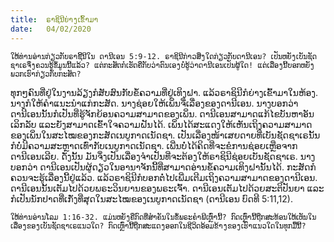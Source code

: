 ```yaml
---
title:  ຣາຊິນີຍ່າງເຂົ້າມາ
date:   04/02/2020
---
```


`ໃຫ້ທ່ານອ່ານກ່ຽວກັບຣາຊີິນີໃນ ດານີເອນ 5:9-12. ຣາຊິນີກ່າວສິ່ງໃດກ່ຽວກັບດານີເອນ? ເປັນຫຍັງເບັນຊັດຊາເຣຈຶ່ງຄວນຮູ້ຂໍ້ມູນນີ້ແລ້ວ? ແຕ່ກະສັດກໍເຮັດຄືກັບວ່າຕົນເອງບໍ່ຮູ້ວ່າດານີເອນເປັນຜູ້ໃດ! ແຕ່ເລື່ອງນີ້ບອກຫຍັງ ພວກເຮົາກ່ຽວກັບກະສັດ?`

ທຸກໆຄົນທີ່ຢູ່ໃນງານລ້ຽງກໍສັບສົນກັບຂໍ້ຄວາມທີ່ຢູ່ເທິງຝາ. ແລ້ວຣາຊິນີກໍຍ່າງເຂົ້າມາໃນຫ້ອງ. ນາງກໍໃຫ້ຄຳແນະນຳແກ່ກະສັດ. ນາງຊ່ອຍໃຫ້ເພິ່ນຈື່ເລື່ອງຂອງດານີເອນ. ນາງບອກວ່າດານີເອນນັ້ນກໍເປັນທີ່ຮູ້ຈັກຍ້ອນຄວາມສາມາດຂອງເພິ່ນ. ດານີເອນສາມາດແກ້ໄຂບັນຫາອັນເລິກລັບ ແລະຍັງສາມາດເຂົ້າໃຈຄວາມຝັນໄດ້. ເພິ່ນໄດ້ສະແດງໃຫ້ເຫັນເຖິງຄວາມສາມາດຂອງເພິ່ນໃນສະໄໝຂອງກະສັດເນບູກາດເນັດຊາ. ເປັນເລື່ອງໜ້າເສຍດາຍທີ່ເບັນຊັດຊາເຣນັ້ນກໍບໍ່ມີຄວາມສະຫຼາດເທົ່າກັບເນບູກາດເນັດຊາ. ເພີ່ນບໍ່ໄດ້ຄິດທີ່ຈະຂໍການຊ່ອຍເຫຼືອຈາກດານີເອນເລີຍ. ດັ່ງນັ້ນ ມັນຈຶ່ງເປັນເລື່ອງຈຳເປັນທີ່ຈະຕ້ອງໃຫ້ຣາຊິນີຊ່ອຍເບັນຊັດຊາເຣ. ນາງບອກວ່າ ດານີເອນເປັນຜູ້ດຽວໃນອານາຈັກນີ້ທີ່ສາມາດອ່ານຂໍ້ຄວາມເທິງຝານັ້ນໄດ້. ກະສັດກໍຄວນຈະຮູ້ເລື່ອງນີ້ຢູ່ແລ້ວ. ແລ້ວຣາຊິນີກໍບອກຕໍ່ໄປເພີ່ມເຕີມເຖິງຄວາມສາມາດຂອງດານີເອນ. ດານີເອນນັ້ນເຕັມໄປດ້ວຍພຣະວິນຍານຂອງພຣະເຈົ້າ. ດານີເອນເຕັມໄປດ້ວຍສະຕິປັນຍາ ແລະກໍເປັນນັກປາດທີ່ເກັ່ງທີ່ສຸດໃນສະໄໝຂອງເນບູກາດເນັດຊາ (ດານີເອນ ບົດທີ 5:11,12).

`ໃຫ້ທ່ານອ່ານໂລມ 1:16-32. ແມ່ນຫຍັງຄືກົດທີ່ສຳຄັນໃນຂໍ້ພຣະຄຳພີເຫຼົ່ານີ້? ກົດເຫຼົ່ານີ້ຖືກສະທ້ອນໃຫ້ເຫັນໃນເລື່ອງຂອງເບັນຊັດຊາເຣແນວໃດ? ກົດເຫຼົ່ານີ້ຖືກສະແດງອອກໃນຊີວິດອ້ອມຂ້າງຂອງເຮົາແນວໃດໃນທຸກມື້ນີ້?`